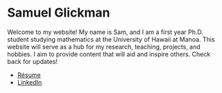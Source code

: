 # Samuel Glickman
Welcome to my website! My name is Sam, and I am a first year Ph.D. student studying mathematics at the University of Hawaii at Manoa. This website will serve as a hub for my research, teaching, projects, and hobbies. I aim to provide content that will aid and inspire others. Check back for updates!

- [Re&#769;sume](Samuel_Glickman_Resume.pdf)
- [LinkedIn](https://www.linkedin.com/in/thesamglickman/)
